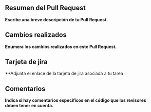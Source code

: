 ## Resumen del Pull Request

**Escribe una breve descripción de tu Pull Request.**

## Cambios realizados

**Enumera los cambios realizados en este Pull Request.**


## Tarjeta de jira

**Adjunta el enlace de la tarjeta de jira asociada a tu tarea

## Comentarios

**Indica si hay comentarios específicos en el código que los revisores deben tener en cuenta.**